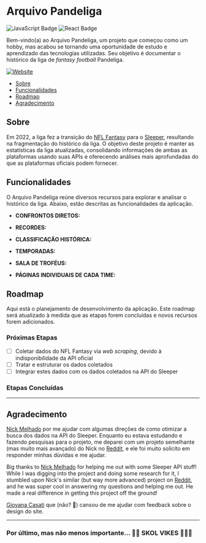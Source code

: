# Arquivo Pandeliga

![JavaScript Badge](https://img.shields.io/badge/JavaScript-F7DF1C?style=for-the-badge&logo=javascript&logoColor=black)
![React Badge](https://img.shields.io/badge/React-20232A?style=for-the-badge&logo=react&logoColor=61DAFB)

Bem-vindo(a) ao Arquivo Pandeliga, um projeto que começou como um hobby, mas acabou se tornando uma oportunidade de estudo e aprendizado das tecnologias utilizadas. Seu objetivo é documentar o histórico da liga de _fantasy football_ Pandeliga.

[![Website](https://img.shields.io/badge/🌐_Acesse_o_Site-www.pandeliga.com-292c31?style=for-the-badge)](#)

- [Sobre](#sobre)
- [Funcionalidades](#funcionalidades)
- [Roadmap](#roadmap)
- [Agradecimento](#agradecimento)

## Sobre

Em 2022, a liga fez a transição do [NFL Fantasy](https://fantasy.nfl.com/) para o [Sleeper](https://sleeper.com/), resultando na fragmentação do histórico da liga. O objetivo deste projeto é manter as estatísticas da liga atualizadas, consolidando informações de ambas as plataformas usando suas APIs e oferecendo análises mais aprofundadas do que as plataformas oficiais podem fornecer.

## Funcionalidades

O Arquivo Pandeliga reúne diversos recursos para explorar e analisar o histórico da liga. Abaixo, estão descritas as funcionalidades da aplicação.

- **CONFRONTOS DIRETOS:**

- **RECORDES:**

- **CLASSIFICAÇÃO HISTÓRICA:**

- **TEMPORADAS:**

- **SALA DE TROFÉUS:**

- **PÁGINAS INDIVIDUAIS DE CADA TIME:**

## Roadmap

Aqui está o planejamento de desenvolvimento da aplicação. Este roadmap será atualizado à medida que as etapas forem concluídas e novos recursos forem adicionados.

### Próximas Etapas

- [ ] Coletar dados do NFL Fantasy via _web scraping_, devido à indisponibilidade da API oficial
- [ ] Tratar e estruturar os dados coletados
- [ ] Integrar estes dados com os dados coletados na API do Sleeper

### Etapas Concluídas

---

## Agradecimento

[Nick Melhado](https://github.com/nmelhado) por me ajudar com algumas direções de como otimizar a busca dos dados na API do Sleeper. Enquanto eu estava estudando e fazendo pesquisas para o projeto, me deparei com um projeto semelhante (mas muito mais avançado) do Nick no [Reddit](https://www.reddit.com/r/DynastyFF/comments/ow6fa9/league_website_using_sleeper_api/), e ele foi muito solícito em responder minhas dúvidas e me ajudar.

Big thanks to [Nick Melhado](https://github.com/nmelhado) for helping me out with some Sleeper API stuff! While I was digging into the project and doing some research for it, I stumbled upon Nick's similar (but way more advanced) project on [Reddit](https://www.reddit.com/r/DynastyFF/comments/ow6fa9/league_website_using_sleeper_api/), and he was super cool in answering my questions and helping me out. He made a real difference in getting this project off the ground!

[Giovana Casati](https://www.linkedin.com/in/giovanacasati/) que (não? 👀) cansou de me ajudar com feedback sobre o design do site.

---

### Por último, mas não menos importante... 💜💛 **SKOL VIKES** 💛💜❕

